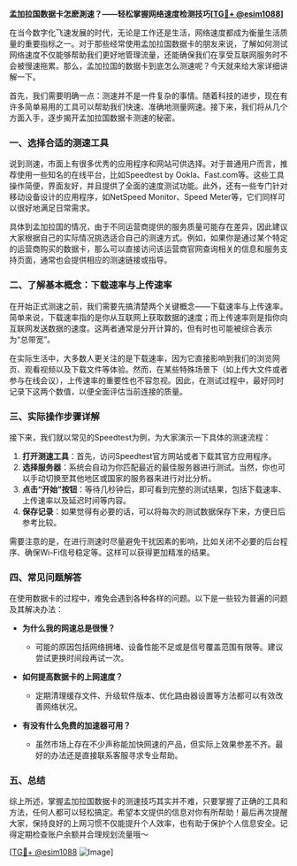 **孟加拉国数据卡怎麽測速？——轻松掌握网络速度检测技巧[[TG💪+ @esim1088](https://t.me/s/esim1088)]**

在当今数字化飞速发展的时代，无论是工作还是生活，网络速度都成为衡量生活质量的重要指标之一。对于那些经常使用孟加拉国数据卡的朋友来说，了解如何测试网络速度不仅能够帮助我们更好地管理流量，还能确保我们在享受互联网服务时不会被慢速拖累。那么，孟加拉国的数据卡到底怎么测速呢？今天就来给大家详细讲解一下。

首先，我们需要明确一点：测速并不是一件复杂的事情。随着科技的进步，现在有许多简单易用的工具可以帮助我们快速、准确地测量网速。接下来，我们将从几个方面入手，逐步揭开孟加拉国数据卡测速的秘密。

### 一、选择合适的测速工具

说到测速，市面上有很多优秀的应用程序和网站可供选择。对于普通用户而言，推荐使用一些知名的在线平台，比如Speedtest by Ookla、Fast.com等。这些工具操作简便，界面友好，并且提供了全面的速度测试功能。此外，还有一些专门针对移动设备设计的应用程序，如NetSpeed Monitor、Speed Meter等，它们同样可以很好地满足日常需求。

具体到孟加拉国的情况，由于不同运营商提供的服务质量可能存在差异，因此建议大家根据自己的实际情况挑选适合自己的测速方式。例如，如果你是通过某个特定的运营商购买的数据卡，那么可以直接访问该运营商官网查询相关的信息和服务支持页面，通常也会提供相应的测速链接或指导。

### 二、了解基本概念：下载速率与上传速率

在开始正式测速之前，我们需要先搞清楚两个关键概念——下载速率与上传速率。简单来说，下载速率指的是你从互联网上获取数据的速度；而上传速率则是指你向互联网发送数据的速度。这两者通常是分开计算的，但有时也可能被综合表示为“总带宽”。

在实际生活中，大多数人更关注的是下载速率，因为它直接影响到我们的浏览网页、观看视频以及下载文件等体验。然而，在某些特殊场景下（如上传大文件或者参与在线会议），上传速率的重要性也不容忽视。因此，在测试过程中，最好同时记录下这两个数值，以便全面评估当前连接的质量。

### 三、实际操作步骤详解

接下来，我们就以常见的Speedtest为例，为大家演示一下具体的测速流程：

1. **打开测速工具**：首先，访问Speedtest官方网站或者下载其官方应用程序。
2. **选择服务器**：系统会自动为你匹配最近的最佳服务器进行测试。当然，你也可以手动切换至其他地区或国家的服务器来进行对比分析。
3. **点击“开始”按钮**：等待几秒钟后，即可看到完整的测试结果，包括下载速率、上传速率以及延迟时间等内容。
4. **保存记录**：如果觉得有必要的话，可以将每次的测试数据保存下来，方便日后参考比较。

需要注意的是，在进行测速时尽量避免干扰因素的影响，比如关闭不必要的后台程序、确保Wi-Fi信号稳定等。这样可以获得更加精准的结果。

### 四、常见问题解答

在使用数据卡的过程中，难免会遇到各种各样的问题。以下是一些较为普遍的问题及其解决办法：

- **为什么我的网速总是很慢？**
  - 可能的原因包括网络拥堵、设备性能不足或是信号覆盖范围有限等。建议尝试更换时间段再试一次。
  
- **如何提高数据卡的上网速度？**
  - 定期清理缓存文件、升级软件版本、优化路由器设置等方法都可以有效改善网络状况。
  
- **有没有什么免费的加速器可用？**
  - 虽然市场上存在不少声称能加快网速的产品，但实际上效果参差不齐。最好的办法还是直接联系客服寻求专业帮助。

### 五、总结

综上所述，掌握孟加拉国数据卡的测速技巧其实并不难，只要掌握了正确的工具和方法，任何人都可以轻松搞定。希望本文提供的信息对你有所帮助！最后再次提醒大家，保持良好的上网习惯不仅能提升个人效率，也有助于保护个人信息安全。记得定期检查账户余额并合理规划流量哦～

[[TG💪+ @esim1088](https://t.me/s/esim1088) ![Image](https://i.postimg.cc/4NQfJmqS/Snipaste-2025-05-13-00-14-12.png)]